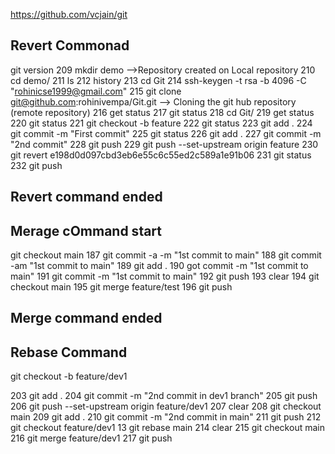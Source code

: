 https://github.com/vcjain/git
## Revert Commonad 
 git version
  209  mkdir demo  -->Repository created on Local repository
  210  cd demo/
  211  ls
  212  history
  213  cd Git
  214  ssh-keygen -t rsa -b 4096 -C "rohinicse1999@gmail.com"
  215  git clone git@github.com:rohinivempa/Git.git  --> Cloning the git hub repository (remote repository)
  216  get status
  217  git status
  218  cd Git/
  219  get status
  220  git status
  221  git checkout -b feature
  222  git status
  223  git add .
  224  git commit -m "First commit"
  225  git status
  226  git add .
  227  git commit -m "2nd commit"
  228  git push
  229  git push --set-upstream origin feature
  230  git revert e198d0d097cbd3eb6e55c6c55ed2c589a1e91b06
  231  git status
  232  git push
## Revert command ended
## Merage cOmmand start
git checkout main
  187  git commit -a -m "1st commit to main"
  188  git commit -am "1st commit to main"
  189  git add .
  190  got commit -m "1st commit to main"
  191  git commit -m "1st commit to main"
  192  git push
  193  clear
  194  git checkout main
  195  git merge feature/test
  196  git push
## Merge command ended
## Rebase Command 
git checkout -b feature/dev1

  203  git add .
  204  git commit -m  "2nd commit in dev1 branch"
  205  git push
  206  git push --set-upstream origin feature/dev1
  207  clear
  208  git checkout main
  209  git add .
  210  git commit -m "2nd commit in main"
  211  git push
  212  git checkout feature/dev1
13  git rebase main
  214  clear
  215  git checkout main
  216  git merge feature/dev1
  217  git push
